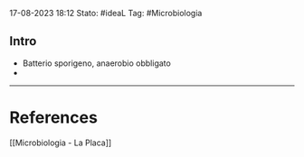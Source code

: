 17-08-2023 18:12
Stato: #ideaL
Tag: #Microbiologia 

## Intro
- Batterio sporigeno, anaerobio obbligato
- 


---
# References
[[Microbiologia - La Placa]]